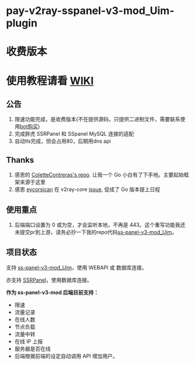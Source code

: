 # pay-v2ray-sspanel-v3-mod_Uim-plugin

# 收费版本

# 使用教程请看 [WIKI](https://github.com/rico93/pay-v2ray-sspanel-v3-mod_Uim-plugin/wiki/)

## 公告

1. 限速功能完成，是收费版本(不在提供源码，只提供二进制文件，需要联系使用[bot购买](https://t.me/Rico_V2_bot))
2. 完成胖虎 SSRPanel 和 SSpanel MySQL 连接的适配
3. 自动tls完成，但会占用80，后期用dns api

## Thanks

1. 感恩的 [ColetteContreras's repo](https://github.com/ColetteContreras/v2ray-ssrpanel-plugin). 让我一个 Go 小白有了下手地。主要起始框架来源于这里
2. 感恩 [eycorsican](https://github.com/eycorsican) 在 v2ray-core [issue](https://github.com/v2ray/v2ray-core/issues/1514), 促成了 Go 版本提上日程

## 使用重点

1. 后端端口设置为 0 或为空，才会监听本地，不再是 443。这个重写功能我还未提交pr到上游，请务必抄一下我的repo代码[ss-panel-v3-mod_Uim](https://github.com/rico93/ss-panel-v3-mod_Uim)。

## 项目状态

支持 [ss-panel-v3-mod_Uim](https://github.com/NimaQu/ss-panel-v3-mod_Uim)，使用 WEBAPI 或 数据库连接。

亦支持 [SSRPanel](https://github.com/ssrpanel/SSRPanel)，使用数据库连接。

**作为 ss-panel-v3-mod 后端目前支持：**

- 限速
- 流量记录
- 在线人数
- 节点负载
- 流量中转
- 在线 IP 上报
- 服务器是否在线
- 后端根据前端的设定自动调用 API 增加用户。

